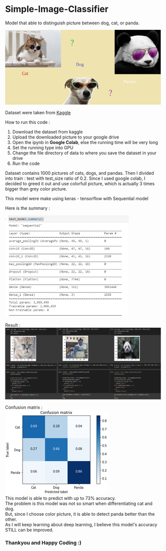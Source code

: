 # Simple-Image-Classifier
Model that able to distinguish picture between dog, cat, or panda.

<img src='bground.jpg' width='800'>


Dataset were taken from <a href ='https://www.kaggle.com/ashishsaxena2209/animal-image-datasetdog-cat-and-panda'>Kaggle</a>

How to run this code :<br>
1. Download the dataset from kaggle
2. Upload the downloaded picture to your google drive
3. Open the ipynb in __Google Colab__, else the running time will be very long
4. Set the running type into GPU
5. Change the file directory of data to where you save the dataset in your drive
6. Run the code

Dataset contains 1000 pictures of cats, dogs, and pandas. Then I divided into train : test with test_size ratio of 0.2. Since I used google colab, I decided to greed it out and use colorfull picture, which is actually 3 times bigger than grey color picture.

This model were make using keras - tensorflow with Sequential model

Here is the summary :

<img src='best_model_summary.PNG' width='400'>
<br>
                                        
Result : <br>
<img src='hasil.png'> <br>

Confusion matrix :<br>
<img src='Confusion Matrix.PNG'><br>
This model is able to predict with up to 73% accuracy.<br>
The problem is this model was not so smart when differentiating cat and dog. <br>
But, since I choose color picture, it is able to detect panda better than the other.<br>
As I will keep learning about deep learning, I believe this model's accuracy STILL can be improved.

### Thankyou and Happy Coding :)
